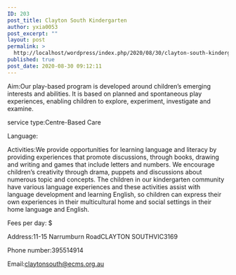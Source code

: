 ```yaml
---
ID: 203
post_title: Clayton South Kindergarten
author: yxia0053
post_excerpt: ""
layout: post
permalink: >
  http://localhost/wordpress/index.php/2020/08/30/clayton-south-kindergarten/
published: true
post_date: 2020-08-30 09:12:11
---
```

Aim:Our play-based program is developed around children’s emerging interests and abilities. It is based on planned and spontaneous play experiences, enabling children to explore, experiment, investigate and examine. 

service type:Centre-Based Care

Language:

Activities:We provide opportunities for learning language and literacy by providing experiences that promote discussions, through books, drawing and writing and games that include letters and numbers. We encourage children’s creativity through drama, puppets and discussions about numerous topic and concepts. The children in our kindergarten community have various language experiences and these activities assist with language development and learning English, so children can express their own experiences in their multicultural home and social settings in their home language and English.

Fees per day: $

Address:11-15 Narrumburn RoadCLAYTON SOUTHVIC3169

Phone number:395514914

Email:claytonsouth@ecms.org.au